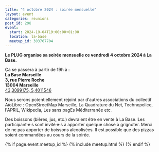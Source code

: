 ```yaml
---
title: "4 octobre 2024 : soirée mensuelle"
layout: event
categories: reunions
post_id: 298
event:
  start: 2024-10-04T19:00:00+01:00
  location: la-base
  meetup_id: 303767704
---
```


**Le PLUG organise sa soirée mensuelle ce vendredi 4 octobre 2024 à La Base.**

Ça se passera à partir de 19h à :  
**La Base Marseille**  
**3, rue Pierre Roche**  
**13004 Marseille**  
[43,3099175, 5,4011546](https://www.openstreetmap.org/node/7266092587)

Nous serons potentiellement rejoint par d'autres associations du collectif AïoLibre : OpenStreetMap Marseille, La Quadrature du Net, Technopolice, l'APRIL, Wikipedia, Les sans pagEs Méditerranée etc.

Des boissons (bières, jus, etc.) devraient être en vente à La Base. Les participant·e·s sont invité·e·s à apporter quelque chose à grignoter. Merci de ne pas apporter de boissons alcoolisées. Il est possible que des pizzas soient commandées au cours de la soirée.

{% if page.event.meetup_id %}
  {% include meetup.html %}
{% endif %}
